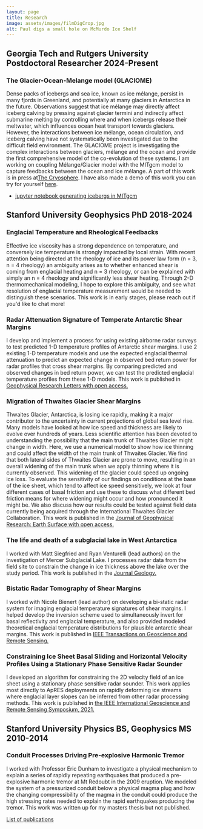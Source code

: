 ```yaml
---
layout: page
title: Research	
image: assets/images/filmDigCrop.jpg
alt: Paul digs a small hole on McMurdo Ice Shelf
---
```

## Georgia Tech and Rutgers University Postdoctoral Researcher 2024-Present

### The Glacier-Ocean-Melange model (GLACIOME)
Dense packs of icebergs and sea ice, known as ice mélange, persist in many fjords in Greenland, and potentially at many glaciers in Antarctica in the future. Observations suggest that ice mélange may directly affect iceberg calving by pressing against glacier termini and indirectly affect submarine melting by controlling where and when icebergs release their meltwater, which influences ocean heat transport towards glaciers. However, the interactions between ice mélange, ocean circulation, and iceberg calving have not systematically been investigated due to the difficult field environment. The GLACIOME project is investigating the complex interactions between glaciers, mélange and the ocean and provide the first comprehensive model of the co-evolution of these systems. I am working on coupling Mélange/Glacier model with the MITgcm model to capture feedbacks between the ocean and ice mélange. A part of this work is in press at[The Cryosphere](https://doi.org/10.5194/egusphere-2025-1555). I have also made a demo of this work you can try for yourself [here](https://github.com/somonesummers/demoMITgcm).

<ul class="actions">
	<li><a href="{{ 'notYourAverageBerg.html' | absolute_url }}" class="button">jupyter notebook generating icebergs in MITgcm</a></li>
      </ul>

## Stanford University Geophysics PhD 2018-2024

### Englacial Temperature and Rheological Feedbacks
Effective ice viscosity has a strong dependence on temperature, and conversely ice temperature is strongly impacted by local strain. With recent attention being directed at the rheology of ice and its power law form (n = 3, n = 4 rheology) an ambiguity arises as to whether enhanced shear is coming from englacial heating and n = 3 rheology, or can be explained with simply an n = 4 rheology and significantly less shear heating. Through 2-D thermomechanical modeling, I hope to explore this ambiguity, and see what resolution of englacial temperature measurement would be needed to distinguish these scenarios. This work is in early stages, please reach out if you'd like to chat more! 


### Radar Attenuation Signature of Temperate Antarctic Shear Margins
I develop and implement a process for using existing airborne radar surveys to test predicted 1-D temperature profiles of Antarctic shear margins. I use 2 existing 1-D temperature models and use the expected englacial thermal attenuation to predict an expected change in observed bed return power for radar profiles that cross shear margins. By comparing predicted and observed changes in bed return power, we can test the predicted englacial temperature profiles from these 1-D models. This work is published in [Geophysical Research Letters with open access.](https://doi.org/10.1029/2023GL106893)

### Migration of Thwaites Glacier Shear Margins
Thwaites Glacier, Antarctica, is losing ice rapidly, making it a major contributor to the uncertainty in current projections of global sea level rise. Many models have looked at how ice speed and thickness are likely to evolve over hundreds of years. Less scientific attention has been devoted to understanding the possibility that the main trunk of Thwaites Glacier might change in width. Here, we use a numerical model to show how ice thinning and could affect the width of the main trunk of Thwaites Glacier. We find that both lateral sides of Thwaites Glacier are prone to move, resulting in an overall widening of the main trunk when we apply thinning where it is currently observed. This widening of the glacier could speed up ongoing ice loss. To evaluate the sensitivity of our findings on conditions at the base of the ice sheet, which tend to affect ice speed sensitively, we look at four different cases of basal friction and use these to discuss what different bed friction means for where widening might occur and how pronounced it might be. We also discuss how our results could be tested against field data currently being acquired through the International Thwaites Glacier Collaboration. 
This work is published in the [Journal of Geophysical Research: Earth Surface with open access.](https://doi.org/10.1029/2022JF006958)

### The life and death of a subglacial lake in West Antarctica
I worked with Matt Siegfried and Ryan Venturelli (lead authors) on the investigation of Mercer Subglacial Lake. I processes radar data from the field site to constrain the change in ice thickness above the lake over the study period. 
This work is published in the [Journal Geology.](https://doi.org/10.1130/G50995.1)

### Bistatic Radar Tomography of Shear Margins
I worked with Nicole Bienert (lead author) on developing a bi-static radar system for imaging englacial temperature signatures of shear margins. I helped develop the inversion scheme used to simultaneously invert for basal reflectivity and englacial temperature, and also provided modeled theoretical englacial temperature distributions for plausible antarctic shear margins. 
This work is published in [IEEE Transactions on Geoscience and Remote Sensing.](https://doi.org/10.1109/TGRS.2022.3213047)

### Constraining Ice Sheet Basal Sliding and Horizontal Velocity Profiles Using a Stationary Phase Sensitive Radar Sounder
I developed an algorithm for constraining the 2D velocity field of an ice sheet using a stationary phase sensitive radar sounder. This work applies most directly to ApRES deployments on rapidly deforming ice streams where englacial layer slopes can be inferred from other radar processing methods. 
This work is published in [the IEEE International Geoscience and Remote Sensing Symposium, 2021.](https://doi.org/10.1109/IGARSS47720.2021.9554535)

## Stanford University Physics BS, Geophysics MS 2010-2014 

### Conduit Processes Driving Pre-explosive Harmonic Tremor
I worked with Professor Eric Dunham to investigate a physical mechanism to explain a series of rapidly repeating earthquakes that produced a pre-explosive harmonic tremor at Mt Redoubt in the 2009 eruption. We modeled the system of a pressurized conduit below a physical magma plug and how the changing compressibility of the magma in the conduit could produce the high stressing rates needed to explain the rapid earthquakes producing the tremor. This work was written up for my masters thesis but not published. 

<a href="{{ 'publications.html' | absolute_url }}" class="button">List of publications</a>


